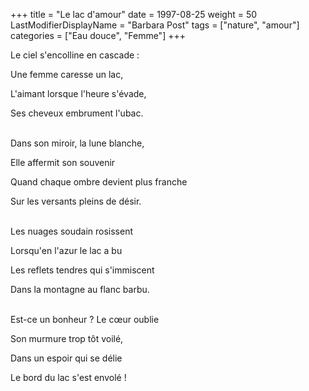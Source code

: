 +++
title = "Le lac d'amour"
date = 1997-08-25
weight = 50
LastModifierDisplayName = "Barbara Post"
tags = ["nature", "amour"]
categories = ["Eau douce", "Femme"]
+++

Le ciel s'encolline en cascade :

Une femme caresse un lac,

L'aimant lorsque l'heure s'évade,

Ses cheveux embrument l'ubac.

 \
Dans son miroir, la lune blanche,

Elle affermit son souvenir

Quand chaque ombre devient plus franche

Sur les versants pleins de désir.

 \
Les nuages soudain rosissent

Lorsqu'en l'azur le lac a bu

Les reflets tendres qui s'immiscent

Dans la montagne au flanc barbu.

 \
Est-ce un bonheur ? Le cœur oublie

Son murmure trop tôt voilé,

Dans un espoir qui se délie

Le bord du lac s'est envolé !

